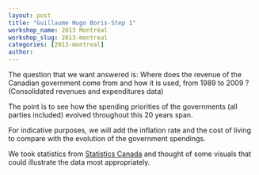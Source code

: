 ```yaml
---
layout: post
title: "Guillaume Hugo Boris-Step 1"
workshop_name: 2013 Montréal
workshop_slug: 2013-montreal
categories: [2013-montreal]
author:  
---
```

The question that we want answered is: Where does the revenue of the Canadian government come from and how it is used, from 1989 to 2009 ? (Consolidated revenues and expenditures data)

The point is to see how the spending priorities of the governments (all parties included) evolved throughout this 20 years span.

For indicative purposes, we will add the inflation rate and the cost of living to compare with the evolution of the government spendings.

We took statistics from [Statistics Canada](http://www5.statcan.gc.ca/cansim/a47) and thought of some visuals that could illustrate the data most appropriately.
